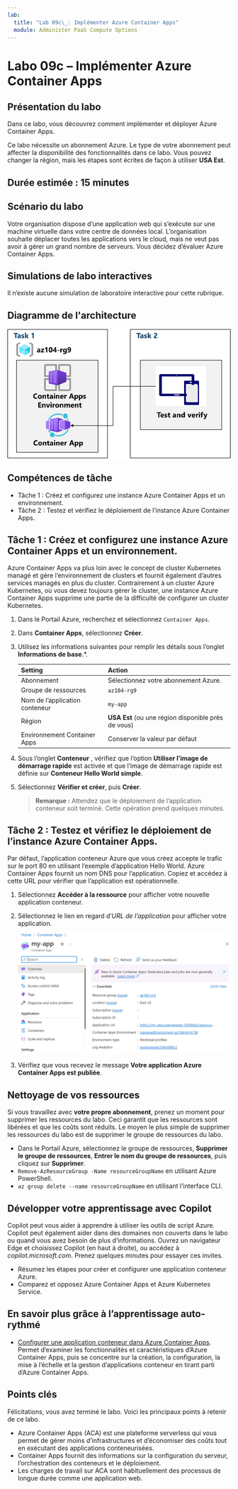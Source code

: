 ```yaml
---
lab:
  title: "Lab 09c\_: Implémenter Azure Container Apps"
  module: Administer PaaS Compute Options
---
```


# Labo 09c – Implémenter Azure Container Apps

## Présentation du labo

Dans ce labo, vous découvrez comment implémenter et déployer Azure Container Apps.

Ce labo nécessite un abonnement Azure. Le type de votre abonnement peut affecter la disponibilité des fonctionnalités dans ce labo. Vous pouvez changer la région, mais les étapes sont écrites de façon à utiliser **USA Est**.

## Durée estimée : 15 minutes

## Scénario du labo

Votre organisation dispose d’une application web qui s’exécute sur une machine virtuelle dans votre centre de données local. L’organisation souhaite déplacer toutes les applications vers le cloud, mais ne veut pas avoir à gérer un grand nombre de serveurs. Vous décidez d’évaluer Azure Container Apps.

## Simulations de labo interactives

Il n’existe aucune simulation de laboratoire interactive pour cette rubrique. 

## Diagramme de l'architecture

![Diagramme des tâches.](../media/az104-lab09b-aca-architecture.png)

## Compétences de tâche

- Tâche 1 : Créez et configurez une instance Azure Container Apps et un environnement.
- Tâche 2 : Testez et vérifiez le déploiement de l’instance Azure Container Apps.

## Tâche 1 : Créez et configurez une instance Azure Container Apps et un environnement.

Azure Container Apps va plus loin avec le concept de cluster Kubernetes managé et gère l’environnement de clusters et fournit également d’autres services managés en plus du cluster. Contrairement à un cluster Azure Kubernetes, où vous devez toujours gérer le cluster, une instance Azure Container Apps supprime une partie de la difficulté de configurer un cluster Kubernetes.

1. Dans le Portail Azure, recherchez et sélectionnez `Container Apps`.

1. Dans **Container Apps**, sélectionnez **Créer**.

1. Utilisez les informations suivantes pour remplir les détails sous l’onglet **Informations de base**.*.

    | Setting | Action |
    |---|---|
    | Abonnement | Sélectionnez votre abonnement Azure. |
    | Groupe de ressources | `az104-rg9` |
    | Nom de l’application conteneur |  `my-app` |
    | Région    | **USA Est** (ou une région disponible près de vous) |
    | Environnement Container Apps | Conserver la valeur par défaut |

1. Sous l’onglet **Conteneur** , vérifiez que l’option **Utiliser l’image de démarrage rapide** est activée et que l’image de démarrage rapide est définie sur **Conteneur Hello World simple**.

1. Sélectionnez **Vérifier et créer**, puis **Créer**.

    >**Remarque :** Attendez que le déploiement de l’application conteneur soit terminé. Cette opération prend quelques minutes. 
 
## Tâche 2 : Testez et vérifiez le déploiement de l’instance Azure Container Apps.

Par défaut, l’application conteneur Azure que vous créez accepte le trafic sur le port 80 en utilisant l’exemple d’application Hello World. Azure Container Apps fournit un nom DNS pour l’application. Copiez et accédez à cette URL pour vérifier que l’application est opérationnelle.

1. Sélectionnez **Accéder à la ressource** pour afficher votre nouvelle application conteneur.

1. Sélectionnez le lien en regard d’*URL de l’application* pour afficher votre application.

    ![Capture d’écran de la page de vue d’ensemble d’ACI dans le portail.](../media/az104-lab09b-aca-overview.png)

1. Vérifiez que vous recevez le message **Votre application Azure Container Apps est publiée**.
   
## Nettoyage de vos ressources

Si vous travaillez avec **votre propre abonnement**, prenez un moment pour supprimer les ressources du labo. Ceci garantit que les ressources sont libérées et que les coûts sont réduits. Le moyen le plus simple de supprimer les ressources du labo est de supprimer le groupe de ressources du labo. 

+ Dans le Portail Azure, sélectionnez le groupe de ressources, **Supprimer le groupe de ressources**, **Entrer le nom du groupe de ressources**, puis cliquez sur **Supprimer**.
+ `Remove-AzResourceGroup -Name resourceGroupName` en utilisant Azure PowerShell.
+ `az group delete --name resourceGroupName` en utilisant l’interface CLI.

## Développer votre apprentissage avec Copilot
Copilot peut vous aider à apprendre à utiliser les outils de script Azure. Copilot peut également aider dans des domaines non couverts dans le labo ou quand vous avez besoin de plus d’informations. Ouvrez un navigateur Edge et choisissez Copilot (en haut à droite), ou accédez à *copilot.microsoft.com*. Prenez quelques minutes pour essayer ces invites.

+ Résumez les étapes pour créer et configurer une application conteneur Azure.
+ Comparez et opposez Azure Container Apps et Azure Kubernetes Service.

## En savoir plus grâce à l’apprentissage auto-rythmé

+ [Configurer une application conteneur dans Azure Container Apps](https://learn.microsoft.com/training/modules/configure-container-app-azure-container-apps/). Permet d’examiner les fonctionnalités et caractéristiques d’Azure Container Apps, puis se concentre sur la création, la configuration, la mise à l’échelle et la gestion d’applications conteneur en tirant parti d’Azure Container Apps.


## Points clés

Félicitations, vous avez terminé le labo. Voici les principaux points à retenir de ce labo. 

+ Azure Container Apps (ACA) est une plateforme serverless qui vous permet de gérer moins d’infrastructures et d’économiser des coûts tout en exécutant des applications conteneurisées.
+ Container Apps fournit des informations sur la configuration du serveur, l’orchestration des conteneurs et le déploiement. 
+ Les charges de travail sur ACA sont habituellement des processus de longue durée comme une application web.

     
